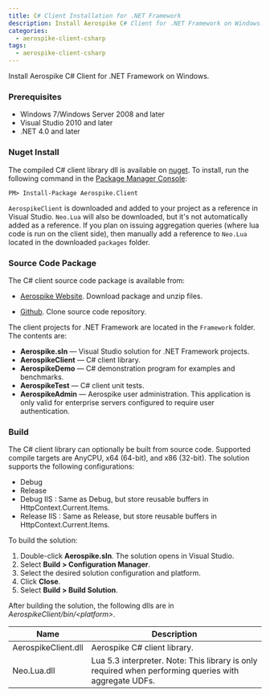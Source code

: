```yaml
---
title: C# Client Installation for .NET Framework
description: Install Aerospike C# Client for .NET Framework on Windows.
categories:
  - aerospike-client-csharp
tags:
  - aerospike-client-csharp
---
```


Install Aerospike C# Client for .NET Framework on Windows.

### Prerequisites

- Windows 7/Windows Server 2008 and later
- Visual Studio 2010 and later
- .NET 4.0 and later

### Nuget Install

The compiled C# client library dll is available on [nuget](https://www.nuget.org/packages/Aerospike.Client). To install, run the following command in the [Package Manager Console](http://docs.nuget.org/docs/start-here/using-the-package-manager-console):

```
PM> Install-Package Aerospike.Client
```

`AerospikeClient` is downloaded and added to your project as a reference in Visual Studio.  `Neo.Lua` will also be downloaded, but it's not automatically added as a reference.  If you plan on issuing aggregation queries (where lua code is run on the client side), then manually add a reference to `Neo.Lua` located in the downloaded `packages` folder.


### Source Code Package
 
The C# client source code package is available from:

- [Aerospike Website](/download/client/csharp).  Download package and unzip files.

- [Github](http://github.com/aerospike/aerospike-client-csharp).  Clone source code repository.    

The client projects for .NET Framework are located in the `Framework` folder.  The contents are:

- **Aerospike.sln** &mdash; Visual Studio solution for .NET Framework projects.
- **AerospikeClient** &mdash; C# client library.
- **AerospikeDemo** &mdash; C# demonstration program for examples and benchmarks.
- **AerospikeTest** &mdash; C# client unit tests. 
- **AerospikeAdmin** &mdash; Aerospike user administration. This application is only valid for enterprise servers configured to require user authentication.

### Build

The C# client library can optionally be built from source code.  Supported compile targets are AnyCPU, x64 (64-bit), and x86 (32-bit). The solution supports the following configurations:

- Debug
- Release
- Debug IIS : Same as Debug, but store reusable buffers in HttpContext.Current.Items.
- Release IIS : Same as Release, but store reusable buffers in HttpContext.Current.Items.

To build the solution:

1. Double-click **Aerospike.sln**.  The solution opens in Visual Studio.
1. Select **Build > Configuration Manager**.
1. Select the desired solution configuration and platform.
1. Click **Close**.
1. Select **Build > Build Solution**.

After building the solution, the following dlls are in _AerospikeClient/bin/&lt;platform&gt;_.

Name | Description
--- | ---
AerospikeClient.dll | Aerospike C# client library. 
Neo.Lua.dll | Lua 5.3 interpreter. Note: This library is only required when performing queries with aggregate UDFs.
